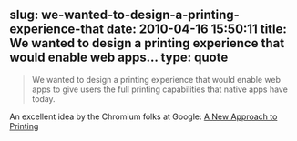 slug: we-wanted-to-design-a-printing-experience-that
date: 2010-04-16 15:50:11
title: We wanted to design a printing experience that would enable web apps...
type: quote
---

> We wanted to design a printing experience that would enable web apps to give users the full printing capabilities that native apps have today.

An excellent idea by the Chromium folks at Google: [A New Approach to Printing](http://blog.chromium.org/2010/04/new-approach-to-printing.html)
